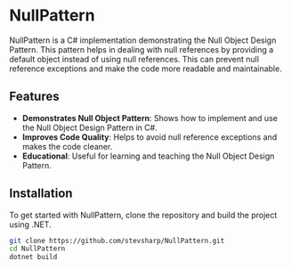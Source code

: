 # NullPattern

NullPattern is a C# implementation demonstrating the Null Object Design Pattern. This pattern helps in dealing with null references by providing a default object instead of using null references. This can prevent null reference exceptions and make the code more readable and maintainable.

## Features

- **Demonstrates Null Object Pattern**: Shows how to implement and use the Null Object Design Pattern in C#.
- **Improves Code Quality**: Helps to avoid null reference exceptions and makes the code cleaner.
- **Educational**: Useful for learning and teaching the Null Object Design Pattern.

## Installation

To get started with NullPattern, clone the repository and build the project using .NET.

```bash
git clone https://github.com/stevsharp/NullPattern.git
cd NullPattern
dotnet build
